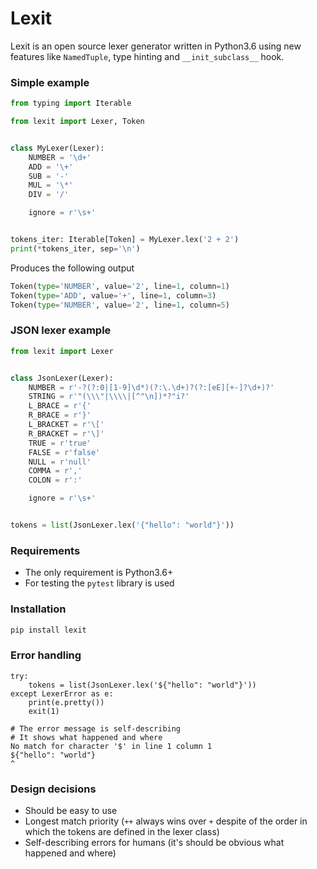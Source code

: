 # Lexit
Lexit is an open source lexer generator written in Python3.6 using new features like `NamedTuple`, type hinting and `__init_subclass__` hook.

### Simple example
```python
from typing import Iterable

from lexit import Lexer, Token


class MyLexer(Lexer):
    NUMBER = '\d+'
    ADD = '\+'
    SUB = '-'
    MUL = '\*'
    DIV = '/'

    ignore = r'\s+'


tokens_iter: Iterable[Token] = MyLexer.lex('2 + 2')
print(*tokens_iter, sep='\n')
```
Produces the following output
```python
Token(type='NUMBER', value='2', line=1, column=1)
Token(type='ADD', value='+', line=1, column=3)
Token(type='NUMBER', value='2', line=1, column=5)
```

### JSON lexer example 
```python
from lexit import Lexer


class JsonLexer(Lexer):
    NUMBER = r'-?(?:0|[1-9]\d*)(?:\.\d+)?(?:[eE][+-]?\d+)?'
    STRING = r'"(\\\"|\\\\|[^"\n])*?"i?'
    L_BRACE = r'{'
    R_BRACE = r'}'
    L_BRACKET = r'\['
    R_BRACKET = r'\]'
    TRUE = r'true'
    FALSE = r'false'
    NULL = r'null'
    COMMA = r','
    COLON = r':'

    ignore = r'\s+'


tokens = list(JsonLexer.lex('{"hello": "world"}'))
``` 

### Requirements
* The only requirement is Python3.6+
* For testing the `pytest` library is used

### Installation
```bash
pip install lexit
```

### Error handling
```
try:
    tokens = list(JsonLexer.lex('${"hello": "world"}'))
except LexerError as e:
    print(e.pretty())
    exit(1)

# The error message is self-describing
# It shows what happened and where 
No match for character '$' in line 1 column 1
${"hello": "world"}
^
```

### Design decisions
* Should be easy to use
* Longest match priority (`++` always wins over `+` despite of the order in which the tokens are defined in the lexer class)
* Self-describing errors for humans (it's should be obvious what happened and where)
